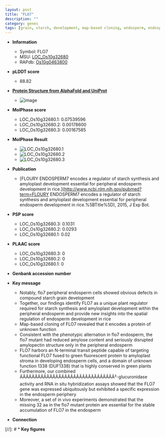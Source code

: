 ```yaml
---
layout: post
title: "FLO7"
description: ""
category: genes
tags: [grain, starch, development, map-based cloning, endosperm, endosperm development, stroma]
---
```


* **Information**  
    + Symbol: FLO7  
    + MSU: [LOC_Os10g32680](http://rice.plantbiology.msu.edu/cgi-bin/ORF_infopage.cgi?orf=LOC_Os10g32680)  
    + RAPdb: [Os10g0463800](http://rapdb.dna.affrc.go.jp/viewer/gbrowse_details/irgsp1?name=Os10g0463800)  

* **pLDDT score**
    + 88.82

* **[Protein Structure from AlphaFold and UniProt](https://www.uniprot.org/uniprotkb/Q337M4/entry#structure)**
    + ![image](https://ricepsp.github.io/images/Q3/AF-Q337M4-F1.png)

* **MolPhase score**
    + LOC_Os10g32680.1: 0.07539596
    + LOC_Os10g32680.2: 0.00178600
    + LOC_Os10g32680.3: 0.00167585

* **MolPhase Result**
    + ![LOC_Os10g32680.1](https://304243504.github.io/Pictures/LOC_Os10g/LOC_Os10g32680.1.png)
    + ![LOC_Os10g32680.2](https://304243504.github.io/Pictures/LOC_Os10g/LOC_Os10g32680.2.png)
    + ![LOC_Os10g32680.3](https://304243504.github.io/Pictures/LOC_Os10g/LOC_Os10g32680.3.png)

* **Publication**  
    + [FLOURY ENDOSPERM7 encodes a regulator of starch synthesis and amyloplast development essential for peripheral endosperm development in rice.](http://www.ncbi.nlm.nih.gov/pubmed?term=FLOURY ENDOSPERM7 encodes a regulator of starch synthesis and amyloplast development essential for peripheral endosperm development in rice.%5BTitle%5D), 2015, J Exp Bot.

* **PSP score**  
    + LOC_Os10g32680.3: 0.1031 
    + LOC_Os10g32680.2: 0.0293 
    + LOC_Os10g32680.1: 0.02 

* **PLAAC score**  
    + LOC_Os10g32680.3: 0 
    + LOC_Os10g32680.2: 0 
    + LOC_Os10g32680.1: 0 

* **Genbank accession number**  

* **Key message**  
    + Notably, flo7 peripheral endosperm cells showed obvious defects in compound starch grain development
    + Together, our findings identify FLO7 as a unique plant regulator required for starch synthesis and amyloplast development within the peripheral endosperm and provide new insights into the spatial regulation of endosperm development in rice
    + Map-based cloning of FLO7 revealed that it encodes a protein of unknown function
    + Consistent with the phenotypic alternation in flo7 endosperm, the flo7 mutant had reduced amylose content and seriously disrupted amylopectin structure only in the peripheral endosperm
    + FLO7 harbors an N-terminal transit peptide capable of targeting functional FLO7 fused to green fluorescent protein to amyloplast stroma in developing endosperm cells, and a domain of unknown function 1338 (DUF1338) that is highly conserved in green plants
    + Furthermore, our combined ÃÂÃÂÃÂÃÂÃÂÃÂÃÂÃÂÃÂÃÂÃÂÃÂÃÂÃÂÃÂÃÂ²-glucuronidase activity and RNA in situ hybridization assays showed that the FLO7 gene was expressed ubiquitously but exhibited a specific expression in the endosperm periphery
    + Moreover, a set of in vivo experiments demonstrated that the missing 32 aa in the flo7 mutant protein are essential for the stable accumulation of FLO7 in the endosperm

* **Connection**  

[//]: # * **Key figures**  


